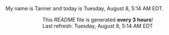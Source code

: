 My name is Tanner and today is Tuesday, August 8, 5:14 AM EDT.

<p align="center">This <i>README</i> file is generated <b>every 3 hours</b>!</br>Last refresh: Tuesday, August 8, 5:14 AM EDT<br /></p>
